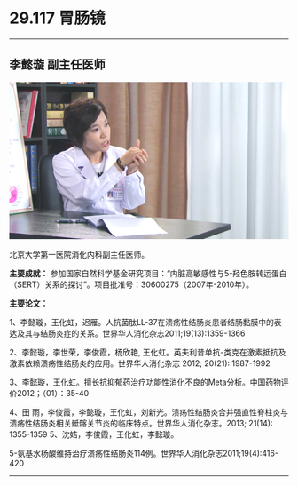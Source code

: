 # 29.117 胃肠镜

---

## 李懿璇 副主任医师

![1686288659237](image/c29_117/1686288659237.png)

北京大学第一医院消化内科副主任医师。


**主要成就：** 参加国家自然科学基金研究项目：“内脏高敏感性与5-羟色胺转运蛋白（SERT）关系的探讨”。项目批准号：30600275（2007年-2010年）。 

**主要论文：** 

 1、李懿璇，王化虹，迟雁。人抗菌肽LL-37在溃疡性结肠炎患者结肠黏膜中的表达及其与结肠炎症的关系。世界华人消化杂志2011;19(13):1359-1366 

2、李懿璇，李世荣，李俊霞，杨欣艳, 王化虹。英夫利昔单抗-类克在激素抵抗及激素依赖溃疡性结肠炎的应用。世界华人消化杂志 2012; 20(21): 1987-1992

3、李懿璇，王化虹。擅长抗抑郁药治疗功能性消化不良的Meta分析。中国药物评价2012；（01）：35-40 

4、田 雨，李俊霞，李懿璇，王化虹，刘新光。溃疡性结肠炎合并强直性脊柱炎与溃疡性结肠炎相关骶髂关节炎的临床特点。世界华人消化杂志。2013; 21(14): 1355-1359 5、沈姞，李俊霞，王化虹，李懿璇。

5-氨基水杨酸维持治疗溃疡性结肠炎114例。世界华人消化杂志2011;19(4):416-420

---
